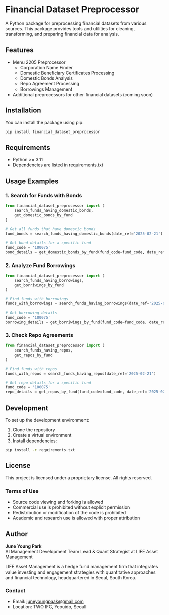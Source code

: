 # Financial Dataset Preprocessor

A Python package for preprocessing financial datasets from various sources. This package provides tools and utilities for cleaning, transforming, and preparing financial data for analysis.

## Features

- Menu 2205 Preprocessor
  - Corporation Name Finder
  - Domestic Beneficiary Certificates Processing
  - Domestic Bonds Analysis
  - Repo Agreement Processing
  - Borrowings Management
- Additional preprocessors for other financial datasets (coming soon)

## Installation

You can install the package using pip:

```bash
pip install financial_dataset_preprocessor
```

## Requirements

- Python >= 3.11
- Dependencies are listed in requirements.txt

## Usage Examples

### 1. Search for Funds with Bonds

```python
from financial_dataset_preprocessor import (
    search_funds_having_domestic_bonds,
    get_domestic_bonds_by_fund
)

# Get all funds that have domestic bonds
fund_bonds = search_funds_having_domestic_bonds(date_ref='2025-02-21')

# Get bond details for a specific fund
fund_code = '100075'
bond_details = get_domestic_bonds_by_fund(fund_code=fund_code, date_ref='2025-02-21')
```

### 2. Analyze Fund Borrowings

```python
from financial_dataset_preprocessor import (
    search_funds_having_borrowings,
    get_borriwings_by_fund
)

# Find funds with borrowings
funds_with_borrowings = search_funds_having_borrowings(date_ref='2025-02-21')

# Get borrowing details
fund_code = '100075'
borrowing_details = get_borriwings_by_fund(fund_code=fund_code, date_ref='2025-02-21')
```

### 3. Check Repo Agreements

```python
from financial_dataset_preprocessor import (
    search_funds_having_repos,
    get_repos_by_fund
)

# Find funds with repos
funds_with_repos = search_funds_having_repos(date_ref='2025-02-21')

# Get repo details for a specific fund
fund_code = '100075'
repo_details = get_repos_by_fund(fund_code=fund_code, date_ref='2025-02-21')
```

## Development

To set up the development environment:

1. Clone the repository
2. Create a virtual environment
3. Install dependencies:

```bash
pip install -r requirements.txt
```

## License

This project is licensed under a proprietary license. All rights reserved.

### Terms of Use

- Source code viewing and forking is allowed
- Commercial use is prohibited without explicit permission
- Redistribution or modification of the code is prohibited
- Academic and research use is allowed with proper attribution

## Author

**June Young Park**  
AI Management Development Team Lead & Quant Strategist at LIFE Asset Management

LIFE Asset Management is a hedge fund management firm that integrates value investing and engagement strategies with quantitative approaches and financial technology, headquartered in Seoul, South Korea.

### Contact

- Email: juneyoungpaak@gmail.com
- Location: TWO IFC, Yeouido, Seoul
